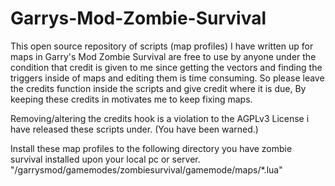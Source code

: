 # Garrys-Mod-Zombie-Survival

This open source repository of scripts (map profiles) I have written up for maps in Garry's Mod Zombie Survival are free to use by anyone under the condition that credit is given to me since getting the vectors and finding the triggers inside of maps and editing them is time consuming. So please leave the credits function inside the scripts and give credit where it is due, By keeping these credits in motivates me to keep fixing maps.

Removing/altering the credits hook is a violation to the AGPLv3 License i have released these scripts under. (You have been warned.)


Install these map profiles to the following directory you have zombie survival installed upon your local pc or server.
"/garrysmod/gamemodes/zombiesurvival/gamemode/maps/*.lua"

